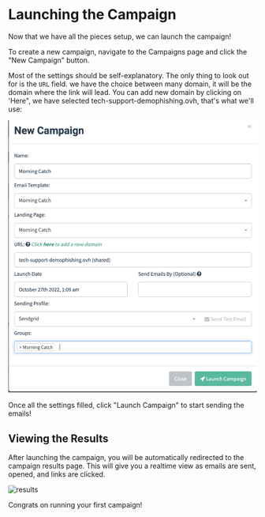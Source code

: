 # Launching the Campaign

Now that we have all the pieces setup, we can launch the campaign!

To create a new campaign, navigate to the Campaigns page and click the "New Campaign" button.

Most of the settings should be self-explanatory. The only thing to look out for is the `URL` field. we have the choice between many domain, it will be the domain where the link will lead. You can add new domain by clicking on 'Here", we have selected tech-support-demophishing.ovh, that's what we'll use:

![](<../.gitbook/assets/image (2) (1) (1).png>)

Once all the settings filled, click "Launch Campaign" to start sending the emails!

## Viewing the Results

After launching the campaign, you will be automatically redirected to the campaign results page. This will give you a realtime view as emails are sent, opened, and links are clicked.

![results](http://imgur.com/zs3Wdfx.png)

Congrats on running your first campaign!
